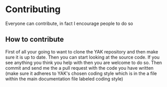 # Contributing
Everyone can contribute, in fact I encourage people to do so 

## How to contribute
First of all your going to want to clone the YAK repository and then make sure it is up to date. Then you can start looking at the source code. If you see anything you think you help with then you are welcome to do so. Then commit and send me the a pull request with the code you have written (make sure it adheres to YAK's chosen coding style which is in the a file within the main documentation file labeled coding style)


 
